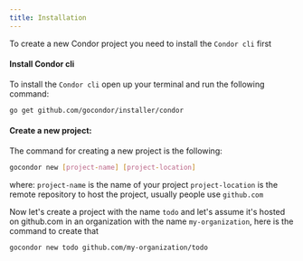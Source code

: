 ```yaml
---
title: Installation
---
```


To create a new Condor project you need to install the `Condor cli` first

#### Install Condor cli
To install the `Condor cli` open up your terminal and run the following command:
```bash
go get github.com/gocondor/installer/condor
```

#### Create a new project:
The command for creating a new project is the following:
```bash
gocondor new [project-name] [project-location]
```
where:
`project-name` is the name of your project
`project-location` is the remote repository to host the project, usually people use `github.com`

Now let's create a project with the name `todo` and let's assume it's hosted on github.com in an organization with the name `my-organization`, here is the command to create that
```bash
gocondor new todo github.com/my-organization/todo
```
